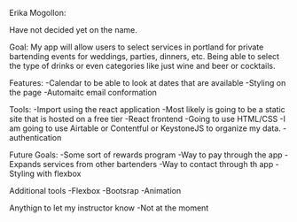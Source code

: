 Erika Mogollon:

Have not decided yet on the name.

Goal: My app will allow users to select services in portland for private bartending events for weddings, parties, dinners, etc. Being able to select the type of drinks or even categories like just wine and beer or cocktails. 

Features: 
-Calendar to be able to look at dates that are available 
-Styling on the page
-Automaitc email conformation

Tools:
-Import using the react application
-Most likely is going to be a static site that is hosted on a free tier
-React frontend
-Going to use HTML/CSS
-I am going to use Airtable or Contentful or KeystoneJS to organize my data.
-authentication

Future Goals:
-Some sort of rewards program 
-Way to pay through the app 
-Expands services from other bartenders
-Way to contact through th app
-Styling with flexbox

Additional tools
-Flexbox
-Bootsrap
-Animation

Anythign to let my instructor know
-Not at the moment
